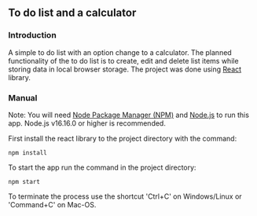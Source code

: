 ## To do list and a calculator

### Introduction

A simple to do list with an option change to a calculator. The planned functionality of the to do list is to create, edit and delete list items while storing data in local browser storage. The project was done using [React](https://reactjs.org/) library.

### Manual

Note: You will need [Node Package Manager (NPM)](https://docs.npmjs.com/downloading-and-installing-node-js-and-npm) and [Node.js](https://nodejs.org/en/) to run this app. Node.js v16.16.0 or higher is recommended.

First install the react library to the project directory with the command:

```
npm install
```

To start the app run the command in the project directory:

```
npm start
```

To terminate the process use the shortcut 'Ctrl+C' on Windows/Linux or 'Command+C' on Mac-OS.
